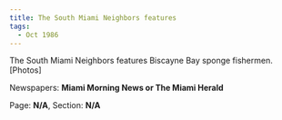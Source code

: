 ```yaml
---  
title: The South Miami Neighbors features  
tags:  
  - Oct 1986  
---  
```

  
The South Miami Neighbors features Biscayne Bay sponge fishermen. [Photos]  
  
Newspapers: **Miami Morning News or The Miami Herald**  
  
Page: **N/A**, Section: **N/A** 
